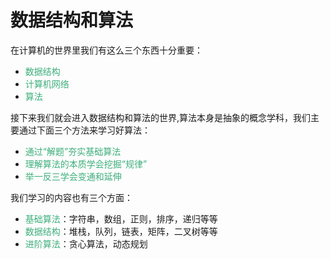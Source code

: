 #  数据结构和算法

在计算机的世界里我们有这么三个东西十分重要：
+ <font color=#3eaf7c>数据结构</font>
+ <font color=#3eaf7c>计算机网络</font>
+ <font color=#3eaf7c>算法</font>

接下来我们就会进入数据结构和算法的世界,算法本身是抽象的概念学科，我们主要通过下面三个方法来学习好算法：
+ <font color=#3eaf7c>通过“解题”夯实基础算法</font>
+ <font color=#3eaf7c>理解算法的本质学会挖掘“规律”</font>
+ <font color=#3eaf7c>举一反三学会变通和延伸</font>

我们学习的内容也有三个方面：
+ <font color=#3eaf7c>基础算法</font>：字符串，数组，正则，排序，递归等等 
+ <font color=#3eaf7c>数据结构</font>：堆栈，队列，链表，矩阵，二叉树等等
+ <font color=#3eaf7c>进阶算法</font>：贪心算法，动态规划

